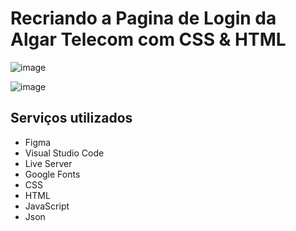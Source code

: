# Recriando a Pagina de Login da Algar Telecom com CSS & HTML

![image](https://user-images.githubusercontent.com/92220593/147417499-ec9983ae-af83-43fb-9d3c-f028d3e95fd6.png)

![image](https://user-images.githubusercontent.com/92220593/147417511-fe758e0b-9833-4089-84a6-2893a95d5ac1.png)

## Serviços utilizados

- Figma
- Visual Studio Code
- Live Server
- Google Fonts
- CSS
- HTML
- JavaScript
- Json
